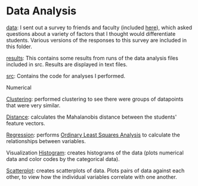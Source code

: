 Data Analysis
=====

[data](https://github.com/cornelltech/company-projects-matcher/tree/master/data_analysis/data): I sent out a survey to friends and faculty (included [here](https://github.com/cornelltech/company-projects-matcher/blob/master/data_analysis/data/info/link_to_survey.txt)), which asked questions about a variety of factors that I thought would differentiate students. Various versions of the responses to this survey are included in this folder.

[results](https://github.com/cornelltech/company-projects-matcher/tree/master/data_analysis/results): This contains some results from runs of the data analysis files included in src. Results are displayed in text files.

[src](https://github.com/cornelltech/company-projects-matcher/tree/master/data_analysis/src): Contains the code for analyses I performed.

Numerical

[Clustering](http://en.wikipedia.org/wiki/Cluster_analysis): performed clustering to see there were groups of datapoints that were very similar.

[Distance](http://en.wikipedia.org/wiki/Mahalanobis_distance): calculates the Mahalanobis distance between the students' feature vectors.

[Regression](http://en.wikipedia.org/wiki/Regression_analysis): performs [Ordinary Least Squares Analysis](http://en.wikipedia.org/wiki/Ordinary_least_squares) to calculate the relationships between variables.


Visualization
[Histogram](): creates histograms of the data (plots numerical data and color codes by the categorical data).

[Scatterplot](): creates scatterplots of data. Plots pairs of data against each other, to view how the individual variables correlate with one another.
